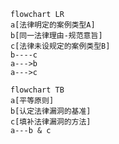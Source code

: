 ```mermaid
flowchart LR
a[法律明定的案例类型A]
b[同一法律理由-规范意旨]
c[法律未设规定的案例类型B]
b----c
a--->b
a--->c
```
```mermaid
flowchart TB
a[平等原则]
b[认定法律漏洞的基准]
c[填补法律漏洞的方法]
a---b & c
```